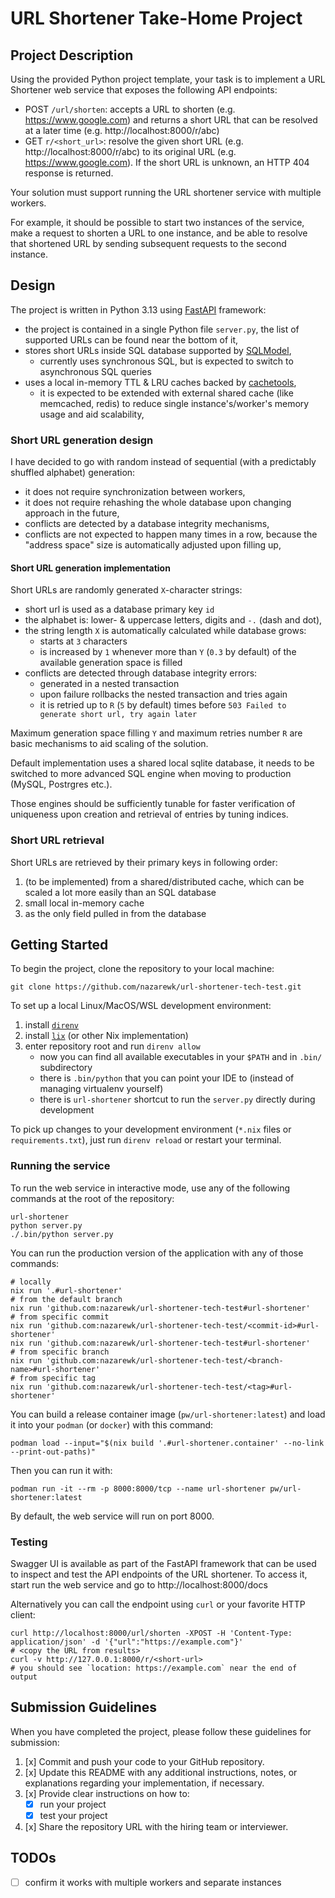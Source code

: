 # URL Shortener Take-Home Project

## Project Description

Using the provided Python project template, your task is to implement a URL Shortener web service that exposes
the following API endpoints:

* POST `/url/shorten`: accepts a URL to shorten (e.g. https://www.google.com) and returns a short URL that
  can be resolved at a later time (e.g. http://localhost:8000/r/abc)
* GET `r/<short_url>`: resolve the given short URL (e.g. http://localhost:8000/r/abc) to its original URL
  (e.g. https://www.google.com). If the short URL is unknown, an HTTP 404 response is returned.

Your solution must support running the URL shortener service with multiple workers.

For example, it should be possible to start two instances of the service, make a request to shorten a URL
to one instance, and be able to resolve that shortened URL by sending subsequent requests to the second instance.

## Design

The project is written in Python 3.13 using [FastAPI](https://fastapi.tiangolo.com/) framework:

- the project is contained in a single Python file `server.py`, the list of supported URLs
  can be found near the bottom of it,
- stores short URLs inside SQL database supported by [SQLModel](https://sqlmodel.tiangolo.com/),
    - currently uses synchronous SQL, but is expected to switch to asynchronous SQL queries
- uses a local in-memory TTL & LRU caches backed by [cachetools](https://cachetools.readthedocs.io),
    - it is expected to be extended with external shared cache (like memcached, redis) to reduce
      single instance's/worker's memory usage and aid scalability,

### Short URL generation design

I have decided to go with random instead of sequential (with a predictably shuffled alphabet) generation:

- it does not require synchronization between workers,
- it does not require rehashing the whole database upon changing approach in the future,
- conflicts are detected by a database integrity mechanisms,
- conflicts are not expected to happen many times in a row, because the "address space" size is automatically
  adjusted upon filling up,

#### Short URL generation implementation

Short URLs are randomly generated `X`-character strings:

- short url is used as a database primary key `id`
- the alphabet is: lower- & uppercase letters, digits and `-.` (dash and dot),
- the string length `X` is automatically calculated while database grows:
    - starts at `3` characters
    - is increased by `1` whenever more than `Y` (`0.3` by default) of the available generation space is filled
- conflicts are detected through database integrity errors:
    - generated in a nested transaction
    - upon failure rollbacks the nested transaction and tries again
    - it is retried up to `R` (`5` by default) times before `503 Failed to generate short url, try again later`

Maximum generation space filling `Y` and maximum retries number `R` are basic mechanisms to aid scaling of the solution.

Default implementation uses a shared local sqlite database, it needs to be switched to more advanced SQL engine
when moving to production (MySQL, Postrgres etc.).

Those engines should be sufficiently tunable for faster verification of uniqueness upon creation and retrieval of
entries by tuning indices.

### Short URL retrieval

Short URLs are retrieved by their primary keys in following order:

1. (to be implemented) from a shared/distributed cache, which can be scaled a lot more easily than an SQL database
2. small local in-memory cache
3. as the only field pulled in from the database

## Getting Started

To begin the project, clone the repository to your local machine:

```shell
git clone https://github.com/nazarewk/url-shortener-tech-test.git
```

To set up a local Linux/MacOS/WSL development environment:

1. install [`direnv`](https://direnv.net/docs/installation.html)
2. install [`lix`](https://lix.systems/install/#on-any-other-linuxmacos-system) (or other Nix implementation)
3. enter repository root and run `direnv allow`
    - now you can find all available executables in your `$PATH` and in `.bin/` subdirectory
    - there is `.bin/python` that you can point your IDE to (instead of managing virtualenv yourself)
    - there is `url-shortener` shortcut to run the `server.py` directly during development

To pick up changes to your development environment (`*.nix` files or `requirements.txt`), just run `direnv reload` or
restart your terminal.

### Running the service

To run the web service in interactive mode, use any of the following commands at the root of the repository:

```shell
url-shortener
python server.py
./.bin/python server.py
```

You can run the production version of the application with any of those commands:

```shell
# locally
nix run '.#url-shortener'
# from the default branch
nix run 'github.com:nazarewk/url-shortener-tech-test#url-shortener'
# from specific commit
nix run 'github.com:nazarewk/url-shortener-tech-test/<commit-id>#url-shortener'
nix run 'github.com:nazarewk/url-shortener-tech-test#url-shortener'
# from specific branch
nix run 'github.com:nazarewk/url-shortener-tech-test/<branch-name>#url-shortener'
# from specific tag
nix run 'github.com:nazarewk/url-shortener-tech-test/<tag>#url-shortener'

```

You can build a release container image (`pw/url-shortener:latest`)
and load it into your `podman` (or `docker`) with this command:

```shell
podman load --input="$(nix build '.#url-shortener.container' --no-link --print-out-paths)"
```

Then you can run it with:

```shell
podman run -it --rm -p 8000:8000/tcp --name url-shortener pw/url-shortener:latest
```

By default, the web service will run on port 8000.

### Testing

Swagger UI is available as part of the FastAPI framework that can be used to inspect and test
the API endpoints of the URL shortener. To access it, start run the web service and go to http://localhost:8000/docs

Alternatively you can call the endpoint using `curl` or your favorite HTTP client:

```shell
curl http://localhost:8000/url/shorten -XPOST -H 'Content-Type: application/json' -d '{"url":"https://example.com"}'
# <copy the URL from results>
curl -v http://127.0.0.1:8000/r/<short-url>
# you should see `location: https://example.com` near the end of output
```

## Submission Guidelines

When you have completed the project, please follow these guidelines for submission:

1. [x] Commit and push your code to your GitHub repository.
2. [x] Update this README with any additional instructions, notes, or explanations regarding your implementation, if
   necessary.
3. [x] Provide clear instructions on how to:
    - [x] run your project
    - [x] test your project
4. [x] Share the repository URL with the hiring team or interviewer.

## TODOs

- [ ] confirm it works with multiple workers and separate instances

